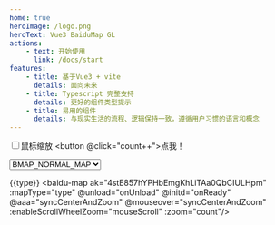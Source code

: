 ```yaml
---
home: true
heroImage: /logo.png
heroText: Vue3 BaiduMap GL
actions:
    - text: 开始使用
      link: /docs/start
features:
    - title: 基于Vue3 + vite
      details: 面向未来
    - title: Typescript 完整支持
      details: 更好的组件类型提示
    - title: 易用的组件
      details: 与现实生活的流程、逻辑保持一致，遵循用户习惯的语言和概念
---
```


<input type="checkbox" v-model="mouseScroll"/>鼠标缩放
<button @click="count++">点我！</button>

<select name="" id="" v-model="type">
  <option value="BMAP_NORMAL_MAP">BMAP_NORMAL_MAP</option>
  <option value="BMAP_EARTH_MAP">BMAP_EARTH_MAP</option>
</select>

<script setup>
import { ref } from 'vue'
const msg = 'Markdown 中的 Vue'
const mouseScroll = ref(true)
const count = ref(10)
const type = ref('BMAP_NORMAL_MAP')
function syncCenterAndZoom(a) {
  console.log(a)
}
function onReady(map){
  console.log('我已准备就绪',map)
}
function onUnload(){
  console.log('我卸载了')
}
</script>

<style>
.red-div {
  color: red;
}
</style>

{{type}}
<baidu-map ak="4stE857hYPHbEmgKhLiTAa0QbCIULHpm" :mapType="type" @unload="onUnload" @initd="onReady" @aaa="syncCenterAndZoom" @mouseover="syncCenterAndZoom" :enableScrollWheelZoom="mouseScroll" :zoom="count"/>
